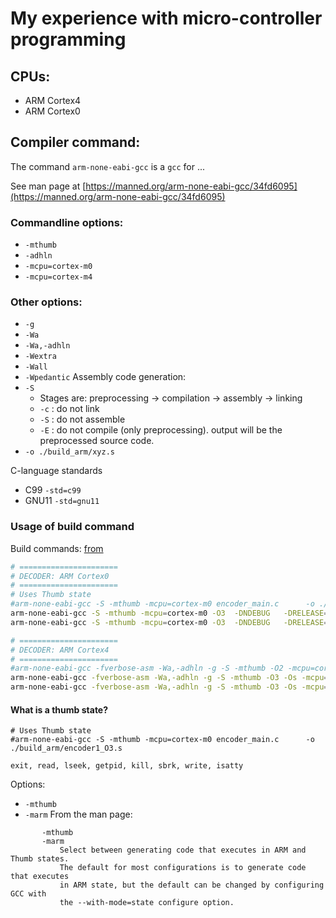 # My experience with micro-controller programming

## CPUs:
* ARM Cortex4
* ARM Cortex0

## Compiler command:

The command `arm-none-eabi-gcc` is a `gcc` for ...

See man page at [https://manned.org/arm-none-eabi-gcc/34fd6095](https://manned.org/arm-none-eabi-gcc/34fd6095)


### Commandline options:
* `-mthumb`
* `-adhln`
* `-mcpu=cortex-m0`
* `-mcpu=cortex-m4`

### Other options:
* `-g`
* `-Wa`
* `-Wa,-adhln`
* `-Wextra`
* `-Wall`
* `-Wpedantic`
Assembly code generation:
* `-S`
   * Stages are: preprocessing -> compilation -> assembly -> linking
   * `-c` : do not link
   * `-S` : do not assemble
   * `-E` : do not compile (only preprocessing). output will be the preprocessed source code.
* `-o ./build_arm/xyz.s`

C-language standards
* C99    `-std=c99` 
* GNU11  `-std=gnu11`


### Usage of build command
Build commands: [from](https://github.com/sohale/huffman-bitstream-c/blob/master/rebuild.sh)

```bash
# ======================
# DECODER: ARM Cortex0
# ======================
# Uses Thumb state
#arm-none-eabi-gcc -S -mthumb -mcpu=cortex-m0 encoder_main.c      -o ./build_arm/encoder1_O3.s
arm-none-eabi-gcc -S -mthumb -mcpu=cortex-m0 -O3  -DNDEBUG   -DRELEASE=0 encoder_main.c      -o ./build_arm/encoder_main.s
arm-none-eabi-gcc -S -mthumb -mcpu=cortex-m0 -O3  -DNDEBUG   -DRELEASE=0 decoder_main.c      -o ./build_arm/decoder_main.s

# ======================
# DECODER: ARM Cortex4
# ======================
#arm-none-eabi-gcc -fverbose-asm -Wa,-adhln -g -S -mthumb -O2 -mcpu=cortex-m0 encoder_main.c    -o ./build_arm/encoder2.s
arm-none-eabi-gcc -fverbose-asm -Wa,-adhln -g -S -mthumb -O3 -Os -mcpu=cortex-m4 -DNDEBUG  -DRELEASE=1  encoder_main.c    -o ./build_arm/encoder_main_verbose.s
arm-none-eabi-gcc -fverbose-asm -Wa,-adhln -g -S -mthumb -O3 -Os -mcpu=cortex-m4 -DNDEBUG  -DRELEASE=1  decoder_main.c    -o ./build_arm/decoder_main_verbose.s
```

#### What is a thumb state?
```
# Uses Thumb state
#arm-none-eabi-gcc -S -mthumb -mcpu=cortex-m0 encoder_main.c      -o ./build_arm/encoder1_O3.s
```

`exit, read, lseek, getpid, kill, sbrk, write, isatty`

Options:
* `-mthumb`
* `-marm`
From the man page:
```
       -mthumb
       -marm
           Select between generating code that executes in ARM and Thumb states.
           The default for most configurations is to generate code that executes
           in ARM state, but the default can be changed by configuring GCC with
           the --with-mode=state configure option.
```
